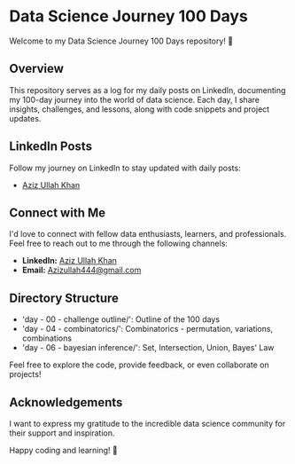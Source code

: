 # Data Science Journey 100 Days

Welcome to my Data Science Journey 100 Days repository! 🚀

## Overview

This repository serves as a log for my daily posts on LinkedIn, documenting my 100-day journey into the world of data science. Each day, I share insights, challenges, and lessons, along with code snippets and project updates.

## LinkedIn Posts

Follow my journey on LinkedIn to stay updated with daily posts:
- [Aziz Ullah Khan](https://www.linkedin.com/in/aziz-ullah-khan/)

## Connect with Me

I'd love to connect with fellow data enthusiasts, learners, and professionals. Feel free to reach out to me through the following channels:

- **LinkedIn:** [Aziz Ullah Khan](https://www.linkedin.com/in/aziz-ullah-khan/)
- **Email:** Azizullah444@gmail.com 

## Directory Structure

- 'day - 00 - challenge outline/': Outline of the 100 days
- 'day - 04 - combinatorics/': Combinatorics - permutation, variations, combinations
- 'day - 06 - bayesian inference/': Set, Intersection, Union, Bayes' Law


Feel free to explore the code, provide feedback, or even collaborate on projects!


## Acknowledgements

I want to express my gratitude to the incredible data science community for their support and inspiration.

Happy coding and learning! 🎉
